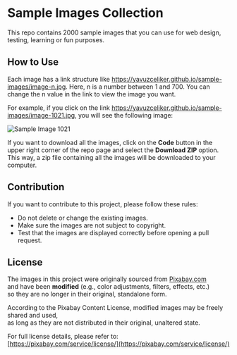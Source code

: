 # Sample Images Collection

This repo contains 2000 sample images that you can use for web design, testing, learning or fun purposes.

## How to Use

Each image has a link structure like https://yavuzceliker.github.io/sample-images/image-n.jpg. Here, n is a number between 1 and 700. You can change the n value in the link to view the image you want.

For example, if you click on the link https://yavuzceliker.github.io/sample-images/image-1021.jpg, you will see the following image:

![Sample Image 1021](https://yavuzceliker.github.io/sample-images/image-1021.jpg)

If you want to download all the images, click on the **Code** button in the upper right corner of the repo page and select the **Download ZIP** option. This way, a zip file containing all the images will be downloaded to your computer.

## Contribution

If you want to contribute to this project, please follow these rules:

- Do not delete or change the existing images.
- Make sure the images are not subject to copyright.
- Test that the images are displayed correctly before opening a pull request.

## License

The images in this project were originally sourced from [Pixabay.com](https://pixabay.com)  
and have been **modified** (e.g., color adjustments, filters, effects, etc.)  
so they are no longer in their original, standalone form.

According to the Pixabay Content License, modified images may be freely shared and used,  
as long as they are not distributed in their original, unaltered state.

For full license details, please refer to:  
[https://pixabay.com/service/license/](https://pixabay.com/service/license/)
